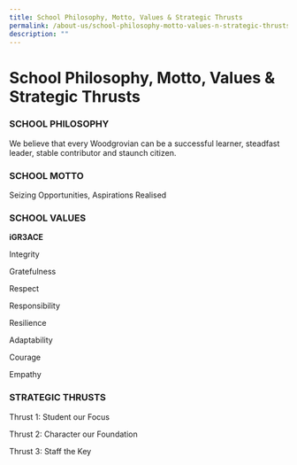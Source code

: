 ```yaml
---
title: School Philosophy, Motto, Values & Strategic Thrusts
permalink: /about-us/school-philosophy-motto-values-n-strategic-thrusts
description: ""
---
```

# **School Philosophy, Motto, Values & Strategic Thrusts**

### **SCHOOL PHILOSOPHY**

We believe that every Woodgrovian can be a successful learner, steadfast leader, stable contributor and staunch citizen.

### **SCHOOL MOTTO**

Seizing Opportunities, Aspirations Realised

### **SCHOOL VALUES**

**iGR3ACE**  

Integrity

Gratefulness

Respect

Responsibility

Resilience

Adaptability

Courage

Empathy


### **STRATEGIC THRUSTS**

Thrust 1: Student our Focus

Thrust 2: Character our Foundation

Thrust 3: Staff the Key